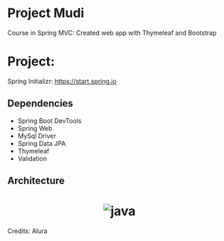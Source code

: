 # Project Mudi 

Course in Spring MVC: Created web app with Thymeleaf and Bootstrap


# Project:

Spring Initializr: https://start.spring.io

## Dependencies
- Spring Boot DevTools
- Spring Web
- MySql Driver 
- Spring Data JPA
- Thymeleaf
- Validation



## Architecture


<h1 align="center">
    <img alt="java" title="proj" src="https://github.com/carlosjunior1983/springboot-mvc-project-mudi/blob/main/imgs/project_structure.png"  /><br>
</h1>






Credits: Alura
